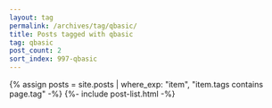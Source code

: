```yaml
---
layout: tag
permalink: /archives/tag/qbasic/
title: Posts tagged with qbasic
tag: qbasic
post_count: 2
sort_index: 997-qbasic
---
```

{% assign posts = site.posts | where_exp: "item", "item.tags contains page.tag" -%}
{%- include post-list.html -%}
